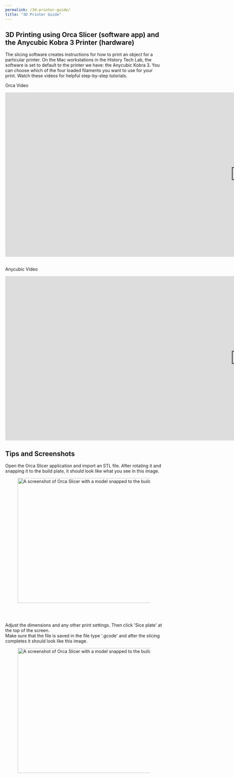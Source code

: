 ```yaml
---
permalink: /3d-printer-guide/
title: "3D Printer Guide"
---
```


<h2>3D Printing using Orca Slicer (software app) and the Anycubic Kobra 3 Printer (hardware)</h2>

<p>The slicing software creates instructions for how to print an object for a particular printer. On the Mac workstations in the History Tech Lab, the software is set to default to the printer we have: the Anycubic Kobra 3. You can choose which of the four loaded filaments you want to use for your print. Watch these videos for helpful step-by-step tutorials.</p>

<p>Orca Video</p>
<iframe width="1521" height="526" src="https://www.youtube.com/embed/cquTCpz1V74" title="Orca Slicer getting started guide: A slicer for all of your 3D printers" frameborder="0" allow="accelerometer; autoplay; clipboard-write; encrypted-media; gyroscope; picture-in-picture; web-share" referrerpolicy="strict-origin-when-cross-origin" allowfullscreen></iframe><br><br>

<p>Anycubic Video</p>
<iframe width="1521" height="526" src="https://www.youtube.com/embed/2CurchA4HT8" title="AnyCubic Tries Multicolor: The AnyCubic Kobra 3 Combo" frameborder="0" allow="accelerometer; autoplay; clipboard-write; encrypted-media; gyroscope; picture-in-picture; web-share" referrerpolicy="strict-origin-when-cross-origin" allowfullscreen></iframe>

<h2>Tips and Screenshots</h2>
Open the Orca Slicer application and import an STL file. After rotating it and snapping it to the build plate, it should look like what you see in this image.
<figure>
    <img src="https://github.com/jeseyfried/amaranth-holding-area/assets/images/Orca-slicer1.png"
         alt="A screenshot of Orca Slicer with a model snapped to the build plate." width="700" height="400">
</figure><br><br>

Adjust the dimensions and any other print settings. Then click 'Sice plate' at the top of the screen.<br>
Make sure that the file is saved in the file type '.gcode' and after the slicing completes it should look like this image.
<figure>
    <img src="https://github.com/jeseyfried/amaranth-holding-area/assets/images/Orca-slicer2.png"
         alt="A screenshot of Orca Slicer with a model snapped to the build plate." width="700" height="400">
</figure><br><br>
